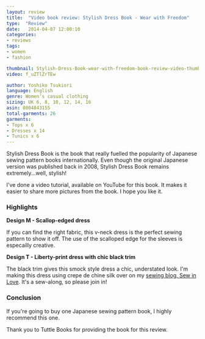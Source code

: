 ```yaml
---
layout: review
title:  "Video book review: Stylish Dress Book - Wear with Freedom"
type:  "Review"
date:   2014-04-07 12:00:10
categories:
- reviews
tags:
- women
- fashion

thumbnail: Stylish-Dress-Book-wear-with-freedom-book-review-video-thumbnail.jpg
video: f_uZTlZrTEw

author: Yoshiko Tsukiori
language: English
genre: Women’s casual clothing
sizing: UK 6, 8, 10, 12, 14, 16
asin: 0804843155
total-garments: 26
garments:
- Tops x 6
- Dresses x 14
- Tunics x 6
---
```


Stylish Dress Book is the book that really fuelled the popularity of Japanese sewing pattern books internationally. Even though the original Japanese version was published back in 2008, Stylish Dress Book remains extremely...well, stylish!

I've done a video tutorial, available on YouTube for this book. It makes it easier to share more pictures from the book. I hope you like it.

### Highlights

**Design M - Scallop-edged dress**

If you can find the right fabric, this v-neck dress is the perfect sewing pattern to show it off. The use of the scalloped edge for the sleeves is especailly creative.

**Design T - Liberty-print dress with chic black trim**

The black trim gives this smock style dress a chic, understated look. I'm making this dress using crepe de chine silk over on my [sewing blog, Sew in Love](http://www.sewinlove.com.au/2014/03/29/stylish-dress-book-wear-freedom-dress-sew-along-part-1/). It's a sew-along, so please join in!

### Conclusion

If you're going to buy one Japanese sewing pattern book, I highly recommend this one. 

Thank you to Tuttle Books for providing the book for this review.
